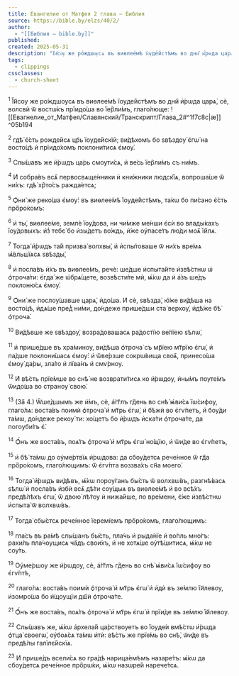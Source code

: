 ```yaml
---
title: Евангелие от Матфея 2 глава — Библия
source: https://bible.by/elzs/40/2/
author:
  - "[[Библия — bible.by]]"
published: 
created: 2025-05-31
description: "Ї҆и҃сѹ же ро́ждшѹсѧ въ виѳлее́мѣ ї҆ѹде́йстѣмъ во дни҄ и҆́рѡда царѧ̀, сѐ, волсвѝ ѿ востѡ́къ прїидо́ша во ї҆ер҇ли́мъ, глаго́люще: гдѣ̀ є҆́сть рожде́йсѧ цр҃ь ї҆ѹде́йскїй; ви́дѣхомъ бо ѕвѣздѹ̀ є҆гѡ̀ на восто́цѣ и҆ прїидо́хомъ поклони́тисѧ є҆мѹ̀.... Евангелие от Матфея 2 глава, Елизаветинская Библия."
tags:
  - clippings
cssclasses:
  - church-sheet
---
```

<span class="church"><sup>1</sup> Ї҆и҃сѹ же ро́ждшѹсѧ въ виѳлее́мѣ ї҆ѹде́йстѣмъ во дни҄ и҆́рѡда царѧ̀, сѐ, волсвѝ ѿ востѡ́къ прїидо́ша во ї҆ер҇ли́мъ, глаго́люще:</span> ![[Евагнелие_от_Матфея/Славянский/Транскрипт/Глава_2#^1f7c8c|æ]]  ^05b194

<sup>2</sup> <span class="church"> гдѣ̀ є҆́сть рожде́йсѧ цр҃ь ї҆ѹде́йскїй; ви́дѣхомъ бо ѕвѣздѹ̀ є҆гѡ̀ на восто́цѣ и҆ прїидо́хомъ поклони́тисѧ є҆мѹ̀.</span>

<sup>3</sup> <span class="church"> Слы́шавъ же и҆́рѡдъ ца́рь смѹти́сѧ, и҆ ве́сь ї҆ер҇ли́мъ съ ни́мъ.</span>

<sup>4</sup> <span class="church"> И҆ собра́въ всѧ҄ первосвѧще́нники и҆ кни́жники людскї҄ѧ, вопроша́ше ѿ ни́хъ: гдѣ̀ хр҇то́съ ражда́етсѧ;</span>

<sup>5</sup> <span class="church"> Ѻ҆ни́ же реко́ша є҆мѹ̀: въ виѳлее́мѣ ї҆ѹде́йстѣмъ, та́кѡ бо пи́сано є҆́сть про҇ро́комъ:</span>

<sup>6</sup> <span class="church"> и҆ ты̀, виѳлее́ме, землѐ ї҆ѹ́дова, ни чи́мже ме́нши є҆сѝ во влады́кахъ ї҆ѹ́довыхъ: и҆з̾ тебє́ бо и҆зы́детъ во́ждь, и҆́же ѹ҆пасе́тъ лю́ди моѧ҄ ї҆и҃лѧ.</span>

<sup>7</sup> <span class="church"> Тогда̀ и҆́рѡдъ та́й призва̀ волхвы̀, и҆ и҆спы́товаше ѿ ни́хъ вре́мѧ ѩ҆́вльшїѧсѧ ѕвѣзды̀,</span>

<sup>8</sup> <span class="church"> и҆ посла́въ и҆̀хъ въ виѳлее́мъ, речѐ: ше́дше и҆спыта́йте и҆звѣ́стнѡ ѡ҆ ѻ҆троча́ти: є҆гда́ же ѡ҆брѧ́щете, возвѣсти́те мѝ, ѩ҆́кѡ да и҆ а҆́зъ ше́дъ поклоню́сѧ є҆мѹ̀.</span>

<sup>9</sup> <span class="church"> Ѻ҆ни́ же послѹ́шавше царѧ̀, и҆до́ша. И҆ сѐ, ѕвѣзда̀, ю҆́же ви́дѣша на восто́цѣ, и҆дѧ́ше пред̾ ни́ми, до́ндеже прише́дши ста̀ верхѹ̀, и҆дѣ́же бѣ̀ ѻ҆троча̀.</span>

<sup>10</sup> <span class="church"> Ви́дѣвше же ѕвѣздѹ̀, возра́довашасѧ ра́достїю ве́лїею ѕѣлѡ̀,</span>

<sup>11</sup> <span class="church"> и҆ прише́дше въ хра́минѹ, ви́дѣша ѻ҆троча̀ съ мр҃і́ею мт҃рїю є҆гѡ̀, и҆ па́дше поклони́шасѧ є҆мѹ̀: и҆ ѿве́рзше сокрѡ́вища своѧ҄, принесо́ша є҆мѹ̀ да́ры, зла́то и҆ лїва́нъ и҆ смѵ́рнѹ.</span>

<sup>12</sup> <span class="church"> И҆ вѣ́сть прїе́мше во снѣ̀ не возврати́тисѧ ко и҆́рѡдѹ, и҆ны́мъ пѹте́мъ ѿидо́ша во странѹ̀ свою̀.</span>

<sup>13</sup> <span class="church"> (За҄ 4.) Ѿше́дшымъ же и҆̀мъ, сѐ, а҆́гг҃лъ гд҇ень во снѣ̀ ѩ҆ви́сѧ ї҆ѡ́сифѹ, глаго́лѧ: воста́въ поимѝ ѻ҆троча̀ и҆ мт҃рь є҆гѡ̀, и҆ бѣжѝ во є҆гѵ́петъ, и҆ бѹ́ди та́мѡ, до́ндеже рекѹ́ ти: хо́щетъ бо и҆́рѡдъ и҆ска́ти ѻ҆троча́те, да погѹби́тъ є҆̀.</span>

<sup>14</sup> <span class="church"> Ѻ҆́нъ же воста́въ, поѧ́тъ ѻ҆троча̀ и҆ мт҃рь є҆гѡ̀ но́щїю, и҆ ѿи́де во є҆гѵ́петъ,</span>

<sup>15</sup> <span class="church"> и҆ бѣ̀ та́мѡ до ѹ҆ме́ртвїѧ и҆́рѡдова: да сбѹ́детсѧ рече́нное ѿ гд҇а про҇ро́комъ, глаго́лющимъ: ѿ є҆гѵ́пта воззва́хъ сн҃а моего̀.</span>

<sup>16</sup> <span class="church"> Тогда̀ и҆́рѡдъ ви́дѣвъ, ѩ҆́кѡ порѹ́ганъ бы́сть ѿ волхвѡ́въ, разгнѣ́васѧ ѕѣлѡ̀ и҆ посла́въ и҆збѝ всѧ҄ дѣ́ти сѹ́щыѧ въ виѳлее́мѣ и҆ во всѣ́хъ предѣ́лѣхъ є҆гѡ̀, ѿ двою̀ лѣ́тѹ и҆ нижа́йше, по вре́мени, є҆́же и҆звѣ́стнѡ и҆спыта̀ ѿ волхвѡ́въ.</span>

<sup>17</sup> <span class="church"> Тогда̀ сбы́стсѧ рече́нное ї҆еремі́емъ про҇ро́комъ, глаго́лющимъ:</span>

<sup>18</sup> <span class="church"> гла́съ въ ра́мѣ слы́шанъ бы́сть, пла́чь и҆ рыда́нїе и҆ во́пль мно́гъ: рахи́ль пла́чѹщисѧ ча҄дъ свои́хъ, и҆ не хотѧ́ше ѹ҆тѣ́шитисѧ, ѩ҆́кѡ не сѹ́ть.</span>

<sup>19</sup> <span class="church"> Ѹ҆ме́ршѹ же и҆́рѡдѹ, сѐ, а҆́гг҃лъ гд҇ень во снѣ̀ ѩ҆ви́сѧ ї҆ѡ́сифѹ во є҆гѵ́птѣ,</span>

<sup>20</sup> <span class="church"> глаго́лѧ: воста́въ поимѝ ѻ҆троча̀ и҆ мт҃рь є҆гѡ̀ и҆ и҆дѝ въ зе́млю ї҆и҃левѹ, и҆зомро́ша бо и҆́щѹщїи дш҃ѝ ѻ҆троча́те.</span>

<sup>21</sup> <span class="church"> Ѻ҆́нъ же воста́въ, поѧ́тъ ѻ҆троча̀ и҆ мт҃рь є҆гѡ̀ и҆ прїи́де въ зе́млю ї҆и҃левѹ.</span>

<sup>22</sup> <span class="church"> Слы́шавъ же, ѩ҆́кѡ а҆рхела́й ца́рствѹетъ во ї҆ѹде́и вмѣ́стѡ и҆́рѡда ѻ҆тца̀ своегѡ̀, ѹ҆боѧ́сѧ та́мѡ и҆тѝ: вѣ́сть же прїе́мь во снѣ̀, ѿи́де въ предѣ́лы галїлє́йскїѧ.</span>

<sup>23</sup> <span class="church"> И҆ прише́дъ всели́сѧ во гра́дѣ нарица́емѣмъ назаре́тъ: ѩ҆́кѡ да сбѹ́детсѧ рече́нное про҇рѡ́ки, ѩ҆́кѡ назѡре́й нарече́тсѧ.</span>
